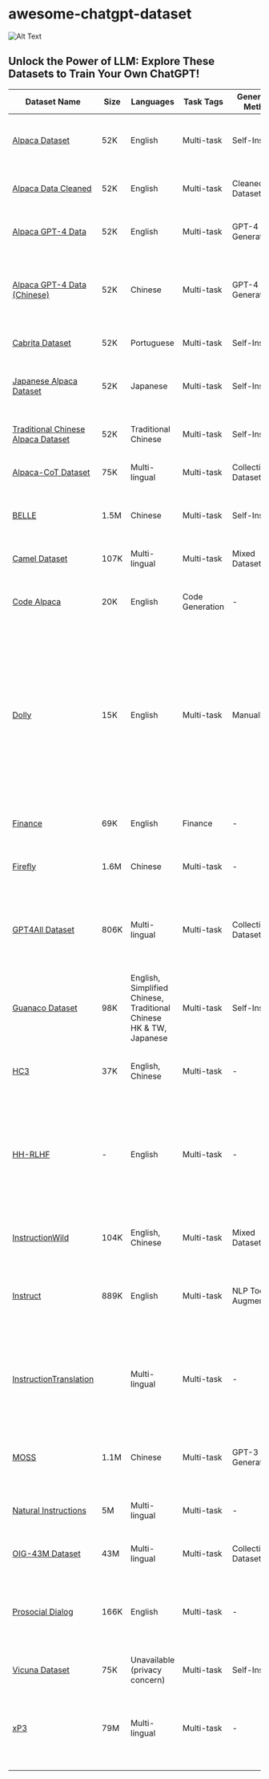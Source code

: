 # awesome-chatgpt-dataset
![Alt Text](https://github.com/voidful/awesome-chatgpt-dataset/raw/main/A%20cat%20%20to%20Unlock%20the%20Power%20of%20LLM%20Explore%20These%20Datasets%20to%20Train%20Your%20Own%20ChatGPT!.gif)    

## Unlock the Power of LLM: Explore These Datasets to Train Your Own ChatGPT!

| Dataset Name                                                                                      | Size | Languages                                                          | Task Tags       | Generation Method      | Source                                                                                                                                                                                       | Cost  | License                            |
|---------------------------------------------------------------------------------------------------|------|--------------------------------------------------------------------|-----------------|------------------------|----------------------------------------------------------------------------------------------------------------------------------------------------------------------------------------------|-------|------------------------------------|
| [Alpaca Dataset](https://github.com/tatsu-lab/stanford_alpaca)                                    | 52K  | English                                                            | Multi-task      | Self-Instruct          | 175 seed instructions by OpenAI API                                                                                                                                                          | <$500 | CC By NC 4.0; OpenAI terms of use  |
| [Alpaca Data Cleaned](https://github.com/gururise/AlpacaDataCleaned)                              | 52K  | English                                                            | Multi-task      | Cleaned Dataset        | Revised version of Alpaca Dataset                                                                                                                                                            | -     | -                                  |
| [Alpaca GPT-4 Data](https://github.com/Instruction-Tuning-with-GPT-4/GPT-4-LLM)                   | 52K  | English                                                            | Multi-task      | GPT-4 Generated        | Generated by GPT-4 using Alpaca prompts                                                                                                                                                      | -     | -                                  |
| [Alpaca GPT-4 Data (Chinese)](https://github.com/Instruction-Tuning-with-GPT-4/GPT-4-LLM)        | 52K  | Chinese                                                            | Multi-task      | GPT-4 Generated        | Generated by GPT-4 using Chinese prompts translated from Alpaca by ChatGPT                                                                                                                   | -     | -                                  |
| [Cabrita Dataset](https://github.com/22-hours/cabrita)                                            | 52K  | Portuguese                                                         | Multi-task      | Self-Instruct          | Translated from Alpaca Data                                                                                                                                                                  | -     |                                    |
| [Japanese Alpaca Dataset](https://github.com/shi3z/alpaca_ja)                                     | 52K  | Japanese                                                           | Multi-task      | Self-Instruct          | Translated from Alpaca Data by ChatGPT API                                                                                                                                                   | $45   | CC By NC 4.0; OpenAI terms of use  |
| [Traditional Chinese Alpaca Dataset](https://github.com/ntunlplab/traditional-chinese-alpaca)     | 52K  | Traditional Chinese                                                | Multi-task      | Self-Instruct          | Translated from Alpaca Data by ChatGPT API                                                                                                                                                   | $40   | Apache-2.0 license                 |
| [Alpaca-CoT Dataset](https://github.com/PhoebusSi/Alpaca-CoT)                                     | 75K  | Multi-lingual                                                      | Multi-task      | Collection of Dataset  | FLAN Chain-of-Thought dataset                                                                                                                                                                | -     |                                    |
| [BELLE](https://github.com/LianjiaTech/BELLE)                                                     | 1.5M | Chinese                                                            | Multi-task      | Self-Instruct          | 175 translated seed instructions of Alpaca Dataset                                                                                                                                           | -     | Research only; OpenAI terms of use |
| [Camel Dataset](https://github.com/lightaime/camel)                                               | 107K | Multi-lingual                                                      | Multi-task      | Mixed Dataset          | Role-playing between AIs (Open AI API)                                                                                                                                                       | -     |                                    |
| [Code Alpaca](https://github.com/sahil280114/codealpaca)                                          | 20K  | English                                                            | Code Generation | -                      | Code generation task involving 20,022 samples                                                                                                                                                | -     | -                                  |
| [Dolly](https://github.com/databrickslabs/dolly/tree/master/data)                                 | 15K  | English                                                            | Multi-task      | Manually               | databricks-dolly-15k is a corpus of more than 15,000 records generated by thousands of Databricks employees to enable large language models to exhibit the magical interactivity of ChatGPT. | -     | CC 3.0                             |
| [Finance](https://huggingface.co/datasets/gbharti/finance-alpaca)                                 | 69K  | English                                                            | Finance         | -                      | 68,912 financial related instructions                                                                                                                                                        | -     | -                                  |
| [Firefly](https://github.com/yangjianxin1/Firefly)                                                | 1.6M | Chinese                                                            | Multi-task      | -                      | 1,649,398 Chinese instructions in 23 NLP tasks                                                                                                                                               | -     | -                                  |
| [GPT4All Dataset](https://github.com/nomic-ai/gpt4all)                                            | 806K | Multi-lingual                                                      | Multi-task      | Collection of Dataset  | Subset of LAION OIG, StackOverflow Question, BigSciense/p3 dataset. Answered by OpenAI API.                                                                                                  | -     |                                    |
| [Guanaco Dataset](https://huggingface.co/datasets/JosephusCheung/GuanacoDataset)                  | 98K  | English, Simplified Chinese, Traditional Chinese HK & TW, Japanese | Multi-task      | Self-Instruct          | 175 translated seed instructions of Alpaca Dataset                                                                                                                                           | $6K   | GPL-3.0; OpenAI terms of use       |
| [HC3](https://huggingface.co/datasets/Hello-SimpleAI/HC3)                                         | 37K  | English, Chinese                                                   | Multi-task      | -                      | 37,175 instructions generated by ChatGPT and human                                                                                                                                           | -     | -                                  |
| [HH-RLHF](https://github.com/anthropics/hh-rlhf/tree/master)                                      | -    | English                                                            | Multi-task      | -                      | The data are described in the paper: Training a Helpful and Harmless Assistant with Reinforcement Learning from Human Feedback.                                                              | -     | MIT                                |
| [InstructionWild](https://github.com/XueFuzhao/InstructionWild)                                   | 104K | English, Chinese                                                   | Multi-task      | Mixed Dataset          | 429 seed instructions from the Internet                                                                                                                                                      | $880  | Research only; OpenAI terms of use |
| [Instruct](https://huggingface.co/datasets/swype/instruct)                                        | 889K | English                                                            | Multi-task      | NLP Tools Augmentation | 888,969 English instructions, augmentation using AllenAI NLP tools                                                                                                                           | -     | -                                  |
| [InstructionTranslation](https://huggingface.co/datasets/theblackcat102/instruction_translations) |      | Multi-lingual                                                      | Multi-task      | -                      | Translations were generated by M2M 12B and the output generations were limited at 512 tokens due to VRAM limit (40G).                                                                        | -     | MIT                                |
| [MOSS](https://github.com/OpenLMLab/MOSS#数据)                                                      | 1.1M | Chinese                                                            | Multi-task      | GPT-3 Generated        | Generated by gpt-3.5-turbo                                                                                                                                                                   |       | Apache-2.0, AGPL-3.0 licenses      |
| [Natural Instructions](https://github.com/allenai/natural-instructions)                           | 5M   | Multi-lingual                                                      | Multi-task      | -                      | 5,040,134 instructions collected from diverse NLP tasks                                                                                                                                      | -     | -                                  |
| [OIG-43M Dataset](https://laion.ai/blog/oig-dataset/)                                             | 43M  | Multi-lingual                                                      | Multi-task      | Collection of Dataset  | Together, LAION, and Ontocord.ai.                                                                                                                                                            | -     |                                    |
| [Prosocial Dialog](https://huggingface.co/datasets/allenai/prosocial-dialog)                      | 166K | English                                                            | Multi-task      | -                      | 165,681 instructions produced by GPT-3 rewrites questions and human feedback                                                                                                                 | -     | -                                  |
| [Vicuna Dataset](https://huggingface.co/datasets/anon8231489123/ShareGPT_Vicuna_unfiltered)       | 75K  | Unavailable (privacy concern)                                      | Multi-task      | Self-Instruct          | ShareGPT                                                                                                                                                                                     | -     | -                                  |
| [xP3](https://huggingface.co/datasets/bigscience/xP3)                                             | 79M  | Multi-lingual                                                      | Multi-task      | -                      | 78,883,588 instructions collected by prompts & datasets across 46 languages & 16 NLP tasks                                                                                                   | -     | -                                  |
